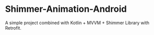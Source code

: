 # Shimmer-Animation-Android

A simple project combined with Kotlin + MVVM + Shimmer Library with Retrofit.
